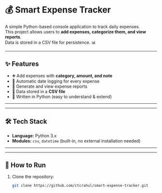 
# 💰 Smart Expense Tracker

A simple Python-based console application to track daily expenses.  
This project allows users to **add expenses, categorize them, and view reports**.  
Data is stored in a CSV file for persistence. 📊

---


## ✨ Features
- ➕ Add expenses with **category, amount, and note**  
- 📅 Automatic date logging for every expense  
- 📑 Generate and view expense reports  
- 💾 Data stored in a **CSV file**  
- 🐍 Written in Python (easy to understand & extend)

---
--------

## 🛠️ Tech Stack
- **Language:** Python 3.x  
- **Modules:** `csv`, `datetime` (built-in, no external installation needed)

---
-----
## 🚀 How to Run
1. Clone the repository:
   ```bash
   git clone https://github.com/ctcrahul/smart-expense-tracker.git
